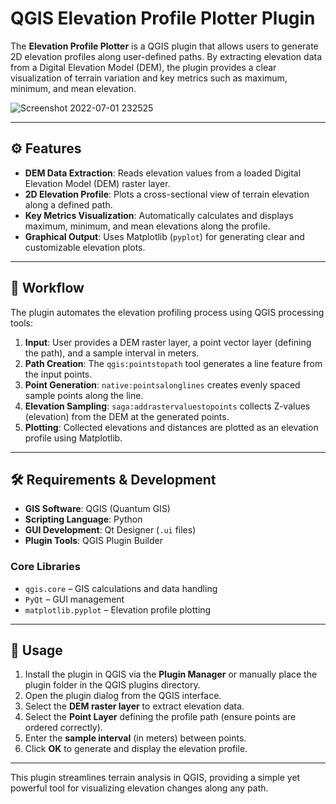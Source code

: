 # QGIS Elevation Profile Plotter Plugin

The **Elevation Profile Plotter** is a QGIS plugin that allows users to generate 2D elevation profiles along user-defined paths. By extracting elevation data from a Digital Elevation Model (DEM), the plugin provides a clear visualization of terrain variation and key metrics such as maximum, minimum, and mean elevation.

![Screenshot 2022-07-01 232525](https://github.com/user-attachments/assets/9d54fdfb-63fc-4bb9-a67f-b64c22a0ad13)

---

## ⚙️ Features

- **DEM Data Extraction**: Reads elevation values from a loaded Digital Elevation Model (DEM) raster layer.
- **2D Elevation Profile**: Plots a cross-sectional view of terrain elevation along a defined path.
- **Key Metrics Visualization**: Automatically calculates and displays maximum, minimum, and mean elevations along the profile.
- **Graphical Output**: Uses Matplotlib (`pyplot`) for generating clear and customizable elevation plots.

---

## 🚀 Workflow

The plugin automates the elevation profiling process using QGIS processing tools:

1. **Input**: User provides a DEM raster layer, a point vector layer (defining the path), and a sample interval in meters.
2. **Path Creation**: The `qgis:pointstopath` tool generates a line feature from the input points.
3. **Point Generation**: `native:pointsalonglines` creates evenly spaced sample points along the line.
4. **Elevation Sampling**: `saga:addrastervaluestopoints` collects Z-values (elevation) from the DEM at the generated points.
5. **Plotting**: Collected elevations and distances are plotted as an elevation profile using Matplotlib.

---

## 🛠️ Requirements & Development

- **GIS Software**: QGIS (Quantum GIS)
- **Scripting Language**: Python
- **GUI Development**: Qt Designer (`.ui` files)
- **Plugin Tools**: QGIS Plugin Builder

### Core Libraries

- `qgis.core` – GIS calculations and data handling  
- `PyQt` – GUI management  
- `matplotlib.pyplot` – Elevation profile plotting  

---

## 📝 Usage

1. Install the plugin in QGIS via the **Plugin Manager** or manually place the plugin folder in the QGIS plugins directory.
2. Open the plugin dialog from the QGIS interface.
3. Select the **DEM raster layer** to extract elevation data.
4. Select the **Point Layer** defining the profile path (ensure points are ordered correctly).
5. Enter the **sample interval** (in meters) between points.
6. Click **OK** to generate and display the elevation profile.

---

This plugin streamlines terrain analysis in QGIS, providing a simple yet powerful tool for visualizing elevation changes along any path.
